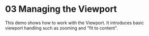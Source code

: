# 03 Managing the Viewport

This demo shows how to work with the Viewport. It introduces basic viewport handling such
   as zooming and "fit to content".
